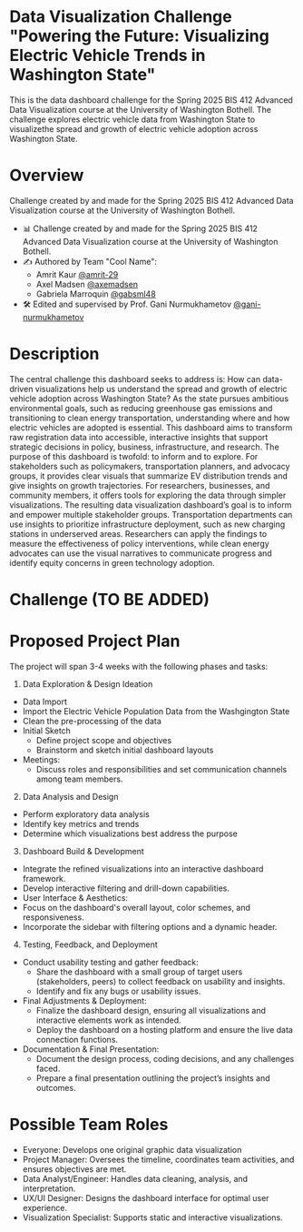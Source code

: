 # Data Visualization Challenge "Powering the Future: Visualizing Electric Vehicle Trends in Washington State"

This is the data dashboard challenge for the Spring 2025 BIS 412 Advanced Data Visualization course at the University of Washington Bothell. The challenge explores electric vehicle data from Washington State to visualizethe spread and growth of electric vehicle adoption across Washington State.

# Overview

Challenge created by and made for the Spring 2025 BIS 412 Advanced Data Visualization course at the University of Washington Bothell.

- 📊 Challenge created by and made for the Spring 2025 BIS 412 Advanced Data Visualization course at the University of Washington Bothell.
- ✍️ Authored by Team "Cool Name":
    - Amrit Kaur [@amrit-29](https://github.com/amrit-29)
    - Axel Madsen [@axemadsen](https://github.com/axemadsen)
    - Gabriela Marroquin [@gabsml48](https://github.com/gabsml48)
- 🛠️ Edited and supervised by Prof. Gani Nurmukhametov [@gani-nurmukhametov](https://github.com/gani-nurmukhametov)

# Description

The central challenge this dashboard seeks to address is: How can data-driven visualizations help us understand the spread and growth of electric vehicle adoption across Washington State?
As the state pursues ambitious environmental goals, such as reducing greenhouse gas emissions and transitioning to clean energy transportation, understanding where and how electric vehicles are adopted is essential. This dashboard aims to transform raw registration data into accessible, interactive insights that support strategic decisions in policy, business, infrastructure, and research.
The purpose of this dashboard is twofold: to inform and to explore. For stakeholders such as policymakers, transportation planners, and advocacy groups, it provides clear visuals that summarize EV distribution trends and give insights on growth trajectories. For researchers, businesses, and community members, it offers tools for exploring the data through simpler visualizations.
The resulting data visualization dashboard’s goal is to inform and empower multiple stakeholder groups. Transportation departments can use insights to prioritize infrastructure deployment, such as new charging stations in underserved areas. Researchers can apply the findings to measure the effectiveness of policy interventions, while clean energy advocates can use the visual narratives to communicate progress and identify equity concerns in green technology adoption.

# Challenge (TO BE ADDED)


# Proposed Project Plan

The project will span 3-4 weeks with the following phases and tasks:

1. Data Exploration & Design Ideation
-	Data Import
  -	Import the Electric Vehicle Population Data from the Washgington State
  - Clean the pre-processing of the data
- Initial Sketch
  - Define project scope and objectives
  - Brainstorm and sketch initial dashboard layouts
- Meetings:
  -	Discuss roles and responsibilities and set communication channels among team members.
2. Data Analysis and Design
  -	Perform exploratory data analysis
  -	Identify key metrics and trends
  -	Determine which visualizations best address the purpose
3. Dashboard Build & Development
  - Integrate the refined visualizations into an interactive dashboard framework. 
  - Develop interactive filtering and drill-down capabilities.
  - User Interface & Aesthetics:
  - Focus on the dashboard's overall layout, color schemes, and responsiveness.
  - Incorporate the sidebar with filtering options and a dynamic header.     
4. Testing, Feedback, and Deployment
- Conduct usability testing and gather feedback:
    - Share the dashboard with a small group of target users (stakeholders, peers) to collect feedback on usability and insights.
    - Identify and fix any bugs or usability issues.
- Final Adjustments & Deployment:
    - Finalize the dashboard design, ensuring all visualizations and interactive elements work as intended.
    - Deploy the dashboard on a hosting platform and ensure the live data connection functions.
- Documentation & Final Presentation:
    - Document the design process, coding decisions, and any challenges faced.
    - Prepare a final presentation outlining the project’s insights and outcomes.

# Possible Team Roles

-	Everyone: Develops one original graphic data visualization
-	Project Manager: Oversees the timeline, coordinates team activities, and ensures objectives are met.
-	Data Analyst/Engineer: Handles data cleaning, analysis, and interpretation.
-	UX/UI Designer: Designs the dashboard interface for optimal user experience.
-	Visualization Specialist: Supports static and interactive visualizations.
